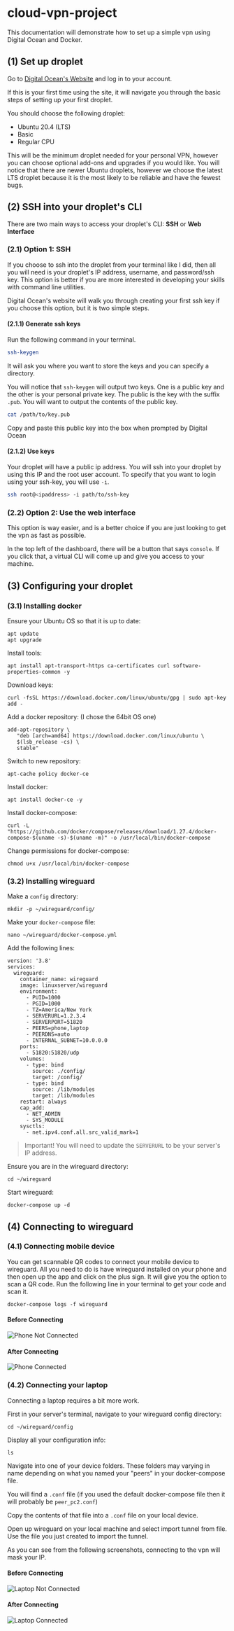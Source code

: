 # cloud-vpn-project
This documentation will demonstrate how to set up a simple vpn using Digital Ocean and Docker. 

## (1) Set up droplet
Go to [Digital Ocean's Website](digitalocean.com) and log in to your account.

If this is your first time using the site, it will navigate you through the basic steps of setting up your first droplet.

You should choose the following droplet: 
- Ubuntu 20.4 (LTS)
- Basic
- Regular CPU

This will be the minimum droplet needed for your personal VPN, however you can choose optional add-ons and upgrades if you would like. You will notice that there are newer Ubuntu droplets, however we choose the latest LTS droplet because it is the most likely to be reliable and have the fewest bugs. 

## (2) SSH into your droplet's CLI
There are two main ways to access your droplet's CLI:
**SSH** or **Web Interface**
### (2.1) Option 1: SSH
If you choose to ssh into the droplet from your terminal like I did, then all you will need is your droplet's IP address, username, and password/ssh key. This option is better if you are more interested in developing your skills with command line utilities.

Digital Ocean's website will walk you through creating your first ssh key if you choose this option, but it is two simple steps. 

#### (2.1.1) Generate ssh keys
Run the following command in your terminal.
```zsh
ssh-keygen
```
It will ask you where you want to store the keys and you can specify a directory. 

You will notice that `ssh-keygen` will output two keys. One is a public key and the other is your personal private key. The public is the key with the suffix `.pub`. You will want to output the contents of the public key. 
```zsh
cat /path/to/key.pub
```
Copy and paste this public key into the box when prompted by Digital Ocean
#### (2.1.2) Use keys
Your droplet will have a public ip address. You will ssh into your droplet by using this IP and the root user account. To specify that you want to login using your ssh-key, you will use `-i`. 

```zsh
ssh root@<ipaddress> -i path/to/ssh-key
```

### (2.2) Option 2: Use the web interface
This option is way easier, and is a better choice if you are just looking to get the vpn as fast as possible.

In the top left of the dashboard, there will be a button that says `console`. If you click that, a virtual CLI will come up and give you access to your machine. 

## (3) Configuring your droplet
### (3.1) Installing docker

Ensure your Ubuntu OS so that it is up to date:
```
apt update
apt upgrade
```

Install tools:
```
apt install apt-transport-https ca-certificates curl software-properties-common -y
```
Download keys:
```
curl -fsSL https://download.docker.com/linux/ubuntu/gpg | sudo apt-key add -
```
Add a docker repository: (I chose the 64bit OS one)
```
add-apt-repository \
   "deb [arch=amd64] https://download.docker.com/linux/ubuntu \
   $(lsb_release -cs) \
   stable"
```
Switch to new repository:
```
apt-cache policy docker-ce
```
Install docker:
```
apt install docker-ce -y
```
Install docker-compose:
```
curl -L "https://github.com/docker/compose/releases/download/1.27.4/docker-compose-$(uname -s)-$(uname -m)" -o /usr/local/bin/docker-compose
```
Change permissions for docker-compose:
```
chmod u+x /usr/local/bin/docker-compose
```

### (3.2) Installing wireguard

Make a `config` directory:
```
mkdir -p ~/wireguard/config/
```
Make your `docker-compose` file:
```
nano ~/wireguard/docker-compose.yml
```
Add the following lines:
```
version: '3.8'
services:
  wireguard:
    container_name: wireguard
    image: linuxserver/wireguard
    environment:
      - PUID=1000
      - PGID=1000
      - TZ=America/New York
      - SERVERURL=1.2.3.4
      - SERVERPORT=51820
      - PEERS=phone,laptop
      - PEERDNS=auto
      - INTERNAL_SUBNET=10.0.0.0
    ports:
      - 51820:51820/udp
    volumes:
      - type: bind
        source: ./config/
        target: /config/
      - type: bind
        source: /lib/modules
        target: /lib/modules
    restart: always
    cap_add:
      - NET_ADMIN
      - SYS_MODULE
    sysctls:
      - net.ipv4.conf.all.src_valid_mark=1
```
> Important!
> You will need to update the `SERVERURL` to be your
> server's IP address.

Ensure you are in the wireguard directory:
```
cd ~/wireguard
```
Start wireguard:
```
docker-compose up -d
```

## (4) Connecting to wireguard

### (4.1) Connecting mobile device
You can get scannable QR codes to connect your mobile device to wireguard. All you need to do is have wireguard installed on your phone and then open up the app and click on the plus sign. It will give you the option to scan a QR code. Run the following line in your terminal to get your code and scan it. 

```
docker-compose logs -f wireguard
```

#### Before Connecting
![Phone Not Connected](images/phoneNotConnected.PNG)

#### After Connecting
![Phone Connected](images/phoneConnected.PNG)

### (4.2) Connecting your laptop
Connecting a laptop requires a bit more work.

First in your server's terminal, navigate to your wireguard config directory:
```
cd ~/wireguard/config
```
Display all your configuration info:
```
ls
```
Navigate into one of your device folders. These folders may varying in name depending on what you named your "peers" in your docker-compose file. 

You will find a `.conf` file (if you used the default docker-compose file then it will probably be `peer_pc2.conf`) 

Copy the contents of that file into a `.conf` file on your local device. 

Open up wireguard on your local machine and select import tunnel from file. Use the file you just created to import the tunnel. 

As you can see from the following screenshots, connecting to the vpn will mask your IP.
#### Before Connecting
![Laptop Not Connected](images/laptopNotConnected.png)
#### After Connecting
![Laptop Connected](images/laptopConnected.png)